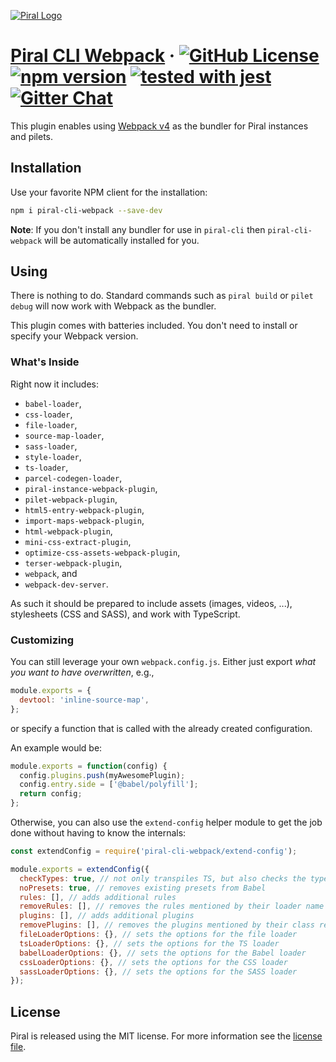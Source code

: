 [![Piral Logo](https://github.com/smapiot/piral/raw/main/docs/assets/logo.png)](https://piral.io)

# [Piral CLI Webpack](https://piral.io) &middot; [![GitHub License](https://img.shields.io/badge/license-MIT-blue.svg)](https://github.com/smapiot/piral-cli-webpack/blob/main/LICENSE) [![npm version](https://img.shields.io/npm/v/piral-cli-webpack.svg?style=flat)](https://www.npmjs.com/package/piral-cli-webpack) [![tested with jest](https://img.shields.io/badge/tested_with-jest-99424f.svg)](https://jestjs.io) [![Gitter Chat](https://badges.gitter.im/gitterHQ/gitter.png)](https://gitter.im/piral-io/community)

This plugin enables using [Webpack v4](https://webpack.js.org) as the bundler for Piral instances and pilets.

## Installation

Use your favorite NPM client for the installation:

```sh
npm i piral-cli-webpack --save-dev
```

**Note**: If you don't install any bundler for use in `piral-cli` then `piral-cli-webpack` will be automatically installed for you.

## Using

There is nothing to do. Standard commands such as `piral build` or `pilet debug` will now work with Webpack as the bundler.

This plugin comes with batteries included. You don't need to install or specify your Webpack version.

### What's Inside

Right now it includes:

- `babel-loader`,
- `css-loader`,
- `file-loader`,
- `source-map-loader`,
- `sass-loader`,
- `style-loader`,
- `ts-loader`,
- `parcel-codegen-loader`,
- `piral-instance-webpack-plugin`,
- `pilet-webpack-plugin`,
- `html5-entry-webpack-plugin`,
- `import-maps-webpack-plugin`,
- `html-webpack-plugin`,
- `mini-css-extract-plugin`,
- `optimize-css-assets-webpack-plugin`,
- `terser-webpack-plugin`,
- `webpack`, and
- `webpack-dev-server`.

As such it should be prepared to include assets (images, videos, ...), stylesheets (CSS and SASS), and work with TypeScript.

### Customizing

You can still leverage your own `webpack.config.js`. Either just export *what you want to have overwritten*, e.g.,

```js
module.exports = {
  devtool: 'inline-source-map',
};
```

or specify a function that is called with the already created configuration.

An example would be:

```js
module.exports = function(config) {
  config.plugins.push(myAwesomePlugin);
  config.entry.side = ['@babel/polyfill'];
  return config;
};
```

Otherwise, you can also use the `extend-config` helper module to get the job done without having to know the internals:

```js
const extendConfig = require('piral-cli-webpack/extend-config');

module.exports = extendConfig({
  checkTypes: true, // not only transpiles TS, but also checks the types
  noPresets: true, // removes existing presets from Babel
  rules: [], // adds additional rules
  removeRules: [], // removes the rules mentioned by their loader name
  plugins: [], // adds additional plugins
  removePlugins: [], // removes the plugins mentioned by their class reference
  fileLoaderOptions: {}, // sets the options for the file loader
  tsLoaderOptions: {}, // sets the options for the TS loader
  babelLoaderOptions: {}, // sets the options for the Babel loader
  cssLoaderOptions: {}, // sets the options for the CSS loader
  sassLoaderOptions: {}, // sets the options for the SASS loader
});
```

## License

Piral is released using the MIT license. For more information see the [license file](./LICENSE).

